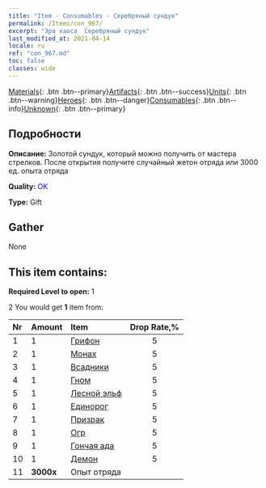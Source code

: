 ```yaml
---
title: "Item - Consumables - Серебряный сундук"
permalink: /Items/con_967/
excerpt: "Эра хаоса  Серебряный сундук"
last_modified_at: 2021-04-14
locale: ru
ref: "con_967.md"
toc: false
classes: wide
---
```

 [Materials](/ru/Items/){: .btn .btn--primary}[Artifacts](/ru/Items/Artifacts/){: .btn .btn--success}[Units](/ru/Items/Units/){: .btn .btn--warning}[Heroes](/ru/Items/Heroes/){: .btn .btn--danger}[Consumables](/ru/Items/Consumables/){: .btn .btn--info}[Unknown](/ru/Items/Unknown/){: .btn .btn--primary}

## Подробности
 **Описание:** Золотой сундук, который можно получить от мастера стрелков. После открытия получите случайный жетон отряда или 3000 ед. опыта отряда

 **Quality:** <span style="color: #0000CD">OK</span>

 **Type:** Gift

## Gather

  None

## This item contains:

 **Required Level to open:** 1

 2 You would get **1** item  from:

  | Nr | Amount |     Item    | Drop Rate,% |
  |:---|:-------|:------------|:---------:|
  | 1 | 1 | [Грифон](/ru/Items/unt_192/) | 5 | 
  | 2 | 1 | [Монах](/ru/Items/unt_194/) | 5 | 
  | 3 | 1 | [Всадники](/ru/Items/unt_195/) | 5 | 
  | 4 | 1 | [Гном](/ru/Items/unt_200/) | 5 | 
  | 5 | 1 | [Лесной эльф](/ru/Items/unt_201/) | 5 | 
  | 6 | 1 | [Единорог](/ru/Items/unt_204/) | 5 | 
  | 7 | 1 | [Призрак](/ru/Items/unt_210/) | 5 | 
  | 8 | 1 | [Огр](/ru/Items/unt_220/) | 5 | 
  | 9 | 1 | [Гончая ада](/ru/Items/unt_228/) | 5 | 
  | 10 | 1 | [Демон](/ru/Items/unt_229/) | 5 | 
  | 11 |  **3000x** | Опыт отряда |  | 50 | 
